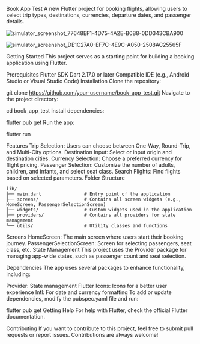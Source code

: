 Book App Test
A new Flutter project for booking flights, allowing users to select trip types, destinations, currencies, departure dates, and passenger details.

![simulator_screenshot_77648EF1-4D75-4A2E-B0B8-0DD343CBA900](https://github.com/user-attachments/assets/594c6ea9-2ac1-46fc-9097-b3f6bc6f47b0)

![simulator_screenshot_DE1C27A0-EF7C-4E9C-A050-2508AC25565F](https://github.com/user-attachments/assets/1853d22e-9573-4b05-8897-1b4803404b86)

Getting Started
This project serves as a starting point for building a booking application using Flutter.

Prerequisites
Flutter SDK
Dart 2.17.0 or later
Compatible IDE (e.g., Android Studio or Visual Studio Code)
Installation
Clone the repository:


git clone https://github.com/your-username/book_app_test.git
Navigate to the project directory:



cd book_app_test
Install dependencies:

flutter pub get
Run the app:


flutter run

Features
Trip Selection: Users can choose between One-Way, Round-Trip, and Multi-City options.
Destination Input: Select or input origin and destination cities.
Currency Selection: Choose a preferred currency for flight pricing.
Passenger Selection: Customize the number of adults, children, and infants, and select seat class.
Search Flights: Find flights based on selected parameters.
Folder Structure

```
lib/
├── main.dart                # Entry point of the application
├── screens/                 # Contains all screen widgets (e.g., HomeScreen, PassengerSelectionScreen)
├── widgets/                 # Custom widgets used in the application
├── providers/               # Contains all providers for state management
└── utils/                   # Utility classes and functions
```

Screens
HomeScreen: The main screen where users start their booking journey.
PassengerSelectionScreen: Screen for selecting passengers, seat class, etc.
State Management
This project uses the Provider package for managing app-wide states, such as passenger count and seat selection.

Dependencies
The app uses several packages to enhance functionality, including:

Provider: State management
Flutter Icons: Icons for a better user experience
Intl: For date and currency formatting
To add or update dependencies, modify the pubspec.yaml file and run:

flutter pub get
Getting Help
For help with Flutter, check the official Flutter documentation.

Contributing
If you want to contribute to this project, feel free to submit pull requests or report issues. Contributions are always welcome!
